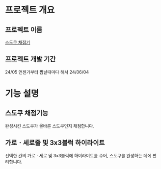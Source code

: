 # 프로젝트 개요

## 프로젝트 이름
<p><a href="https://jshman.github.io/web/simulator/inArmy/gradeSudoku/index.html" target="_blank" rel="noopener noreferrer">스도쿠 채점기</a></p>

## 프로젝트 개발 기간
24/05 언젠가부터 짬날때마다 해서 24/06/04

# 기능 설명

## **스도쿠 채점기능**
완성시킨 스도쿠가 올바른 스도쿠인지 채점합니다.

## **가로ㆍ세로줄 및 3x3블럭 하이라이트**
선택한 칸의 가로ㆍ세로 및 3x3블럭에 하이라이트를 주어, 스도쿠를 완성하는 데에 편리합니다.
